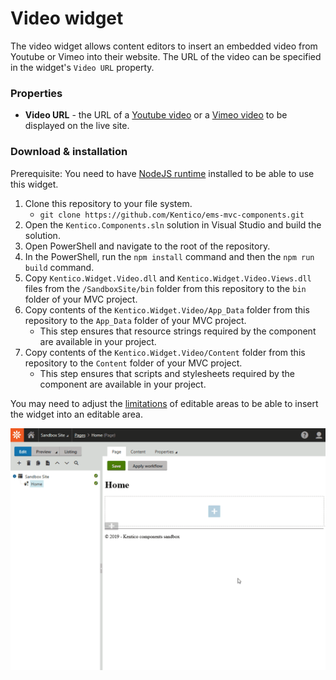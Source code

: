 # Video widget

The video widget allows content editors to insert an embedded video from Youtube or Vimeo into their website. The URL of the video can be specified in the widget's `Video URL` property.

### Properties
- **Video URL** - the URL of a [Youtube video](https://www.youtube.com/watch?v=dQw4w9WgXcQ) or a [Vimeo video](https://vimeo.com/148751763) to be displayed on the live site.

### Download & installation
Prerequisite: You need to have [NodeJS runtime](https://nodejs.org/en/) installed to be able to use this widget.

1. Clone this repository to your file system.
    - `git clone https://github.com/Kentico/ems-mvc-components.git`
1. Open the `Kentico.Components.sln` solution in Visual Studio and build the solution.
1. Open PowerShell and navigate to the root of the repository.
1. In the PowerShell, run the `npm install` command and then the `npm run build` command.
1. Copy `Kentico.Widget.Video.dll` and `Kentico.Widget.Video.Views.dll` files from the `/SandboxSite/bin` folder from this repository to the `bin` folder of your MVC project.
1. Copy contents of the `Kentico.Widget.Video/App_Data` folder from this repository to the `App_Data` folder of your MVC project.
    - This step ensures that resource strings required by the component are available in your project.
1. Copy contents of the `Kentico.Widget.Video/Content` folder from this repository to the `Content` folder of your MVC project.
    - This step ensures that scripts and stylesheets required by the component are available in your project.

You may need to adjust the [limitations](https://kentico.com/CMSPages/DocLinkMapper.ashx?version=latest&link=page_builder_editable_areas_mvc#CreatingpageswitheditableareasinMVC-Limitingwidgetsallowedinaneditablearea) of editable areas to be able to insert the widget into an editable area.

![Video widget](/Kentico.Widget.Video/VideoWidget.gif)
